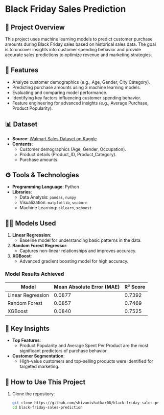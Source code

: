 # Black Friday Sales Prediction

## 🛒 Project Overview
This project uses machine learning models to predict customer purchase amounts during Black Friday sales based on historical sales data. The goal is to uncover insights into customer spending behavior and provide accurate sales predictions to optimize revenue and marketing strategies.

## 🧰 Features
- Analyze customer demographics (e.g., Age, Gender, City Category).
- Predicting purchase amounts using 3 machine learning models.
- Evaluating and comparing model performance.
- Identifying key factors influencing customer spending behavior.
- Feature engineering for advanced insights (e.g., Average Purchase, Product Popularity).

## 📊 Dataset
- **Source**: [Walmart Sales Dataset on Kaggle](https://www.kaggle.com/datasets/devarajv88/walmart-sales-dataset)
- **Contents**:
  - Customer demographics (Age, Gender, Occupation).
  - Product details (Product_ID, Product_Category).
  - Purchase amounts.

## ⚙️ Tools & Technologies
- **Programming Language**: Python
- **Libraries**:
  - Data Analysis: `pandas`, `numpy`
  - Visualization: `matplotlib`, `seaborn`
  - Machine Learning: `sklearn`, `xgboost`

## 🧑‍💻 Models Used
1. **Linear Regression**:
   - Baseline model for understanding basic patterns in the data.
2. **Random Forest Regressor**:
   - Captures non-linear relationships and improves accuracy.
3. **XGBoost**:
   - Advanced gradient boosting model for high accuracy.

### **Model Results Achieved**
| Model              | Mean Absolute Error (MAE) | R² Score |
|---------------------|---------------------------|----------|
| Linear Regression   | 0.0877                   | 0.7392   |
| Random Forest       | 0.0857                   | 0.7469   |
| XGBoost             | 0.0840                   | 0.7525   |

## 🔑 Key Insights
- **Top Features**:
  - Product Popularity and Average Spent Per Product are the most significant predictors of purchase behavior.
- **Customer Segmentation**:
  - High-value customers and top-selling products were identified for targeted marketing.

## 🚀 How to Use This Project
1. Clone the repository:
   ```bash
   git clone https://github.com/shivanivhatkar08/black-friday-sales-prediction.git
   cd black-friday-sales-prediction
